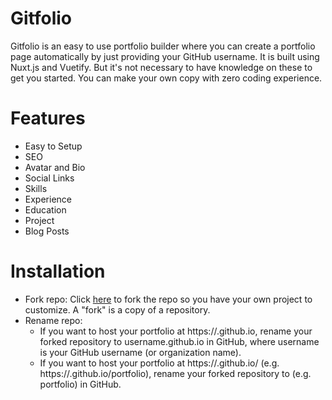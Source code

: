 # Gitfolio
Gitfolio is an easy to use portfolio builder where you can create a portfolio page automatically by just providing your GitHub username. It is built using Nuxt.js and Vuetify. But it's not necessary to have knowledge on these to get you started. You can make your own copy with zero coding experience.

# Features
* Easy to Setup
* SEO
* Avatar and Bio
* Social Links
* Skills
* Experience
* Education
* Project
* Blog Posts

# Installation
* Fork repo: Click [here](https://github.com/MehdiRtal/Gitfolio/fork) to fork the repo so you have your own project to customize. A "fork" is a copy of a repository.
* Rename repo:
  * If you want to host your portfolio at https://<USERNAME>.github.io, rename your forked repository to username.github.io in GitHub, where username is your GitHub username (or organization name).
  - If you want to host your portfolio at https://<USERNAME>.github.io/<REPO> (e.g. https://<USERNAME>.github.io/portfolio), rename your forked repository to <REPO> (e.g. portfolio) in GitHub.
